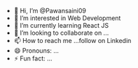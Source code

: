 - 👋 Hi, I’m @Pawansaini09
- 👀 I’m interested in Web Development
- 🌱 I’m currently learning React JS
- 💞️ I’m looking to collaborate on ...
- 📫 How to reach me ...follow on Linkedin 
- 😄 Pronouns: ...
- ⚡ Fun fact: ...

<!---
Pawansaini09/Pawansaini09 is a ✨ special ✨ repository because its `README.md` (this file) appears on your GitHub profile.
You can click the Preview link to take a look at your changes.
--->
